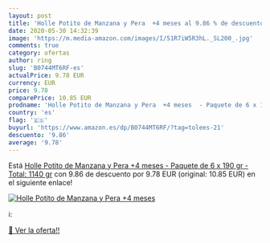 ```yaml
---
layout: post
title: 'Holle Potito de Manzana y Pera  +4 meses al 9.86 % de descuento'
date: 2020-05-30 14:32:39
image: 'https://m.media-amazon.com/images/I/51R7iW5R3hL._SL200_.jpg'
comments: true
category: ofertas
author: ring
slug: 'B0744MT6RF-es'
actualPrice: 9.78 EUR
currency: EUR
price: 9.78
comparePrice: 10.85 EUR
prodname: 'Holle Potito de Manzana y Pera  +4 meses  - Paquete de 6 x 190 gr - Total: 1140 gr'
country: 'es'
flag: '🇪🇸'
buyurl: 'https://www.amazon.es/dp/B0744MT6RF/?tag=tolees-21'
descuento: '9.86'
average: '9.78'
---
```


Está [Holle Potito de Manzana y Pera  +4 meses  - Paquete de 6 x 190 gr - Total: 1140 gr](https://www.amazon.es/dp/B0744MT6RF/?tag=tolees-21) con 9.86 de descuento por 9.78 EUR (original: 10.85 EUR) en el siguiente enlace!

[![Holle Potito de Manzana y Pera  +4 meses](https://m.media-amazon.com/images/I/51R7iW5R3hL._SL200_.jpg)](https://www.amazon.es/dp/B0744MT6RF/?tag=tolees-21)

ℹ️:


[🛒 Ver la oferta!!](https://www.amazon.es/dp/B0744MT6RF/?tag=tolees-21)
